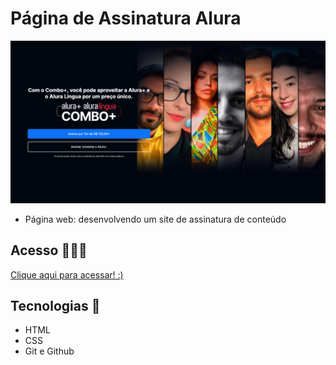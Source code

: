 # Página de Assinatura Alura

 ![preview](./.github/preview.png)
 
 - Página web: desenvolvendo um site de assinatura de conteúdo

## Acesso 👨🏻‍💻
 [Clique aqui para acessar! :)]()

## Tecnologias 👾
- HTML
- CSS
- Git e Github
